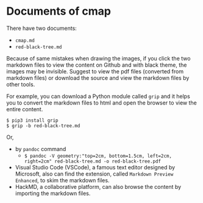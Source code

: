 # Documents of cmap
There have two documents:
* ```cmap.md```
* ```red-black-tree.md```

Because of same mistakes when drawing the images, if you click the two markdown files to view the content on Github and with black theme, the images may be invisible.
Suggest to view the pdf files (converted from markdown files) or download the source and view the markdown files by other tools.

For example, you can download a Python module called ```grip``` and it helps you to convert the markdown files to html and open the browser to view the entire content.
```
$ pip3 install grip
$ grip -b red-black-tree.md
```

Or,
* by ```pandoc``` command
	* ```$ pandoc -V geometry:"top=2cm, bottom=1.5cm, left=2cm, right=2cm" red-black-tree.md -o red-black-tree.pdf```
* Visual Studio Code (VSCode), a famous text editor designed by Microsoft, also can find the extension, called ```Markdown Preview Enhanced```, to skim the markdown files.
* HackMD, a collaborative platform, can also browse the content by importing the markdown files.
